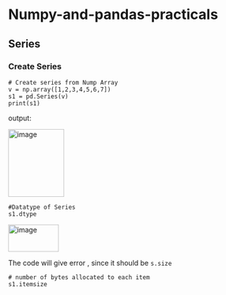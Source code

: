 # Numpy-and-pandas-practicals

## Series
### Create Series
```
# Create series from Nump Array
v = np.array([1,2,3,4,5,6,7])
s1 = pd.Series(v)
print(s1)
```
output:

<img width="113" height="137" alt="image" src="https://github.com/user-attachments/assets/83a6b2c2-0961-400f-8b85-753be5fb9cad" />

```
#Datatype of Series
s1.dtype
```
<img width="102" height="55" alt="image" src="https://github.com/user-attachments/assets/8e132dd4-e9df-4b28-97b9-55db140687fd" />

The code will give error , since it should be ```s.size```
```
# number of bytes allocated to each item
s1.itemsize
```
